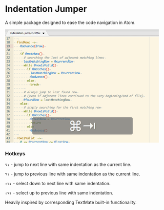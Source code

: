 # Indentation Jumper

A simple package designed to ease the code navigation in Atom.

![demo](assets/demo.gif)

### Hotkeys

`⌥↓` - jump to next line with same indentation as the current line.

`⌥↑` - jump to previous line with same indentation as the current line.

`⇧⌥↓` - select down to next line with same indentation.

`⇧⌥↑` - select up to previous line with same indentation.

Heavily inspired by corresponding TextMate built-in functionality.
